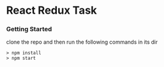 # React Redux Task

### Getting Started

clone the repo and then run the following commands in its dir

```
> npm install
> npm start
```

